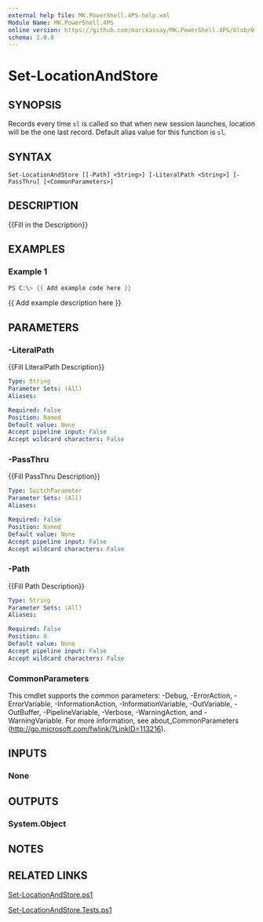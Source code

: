 ```yaml
---
external help file: MK.PowerShell.4PS-help.xml
Module Name: MK.PowerShell.4PS
online version: https://github.com/marckassay/MK.PowerShell.4PS/blob/0.0.1/docs/Set-LocationAndStore.md
schema: 2.0.0
---
```


# Set-LocationAndStore

## SYNOPSIS
Records every time `sl` is called so that when new session launches, location will be the one last record.  Default alias value for this function is `sl`.

## SYNTAX

```
Set-LocationAndStore [[-Path] <String>] [-LiteralPath <String>] [-PassThru] [<CommonParameters>]
```

## DESCRIPTION
{{Fill in the Description}}

## EXAMPLES

### Example 1
```powershell
PS C:\> {{ Add example code here }}
```

{{ Add example description here }}

## PARAMETERS

### -LiteralPath
{{Fill LiteralPath Description}}

```yaml
Type: String
Parameter Sets: (All)
Aliases:

Required: False
Position: Named
Default value: None
Accept pipeline input: False
Accept wildcard characters: False
```

### -PassThru
{{Fill PassThru Description}}

```yaml
Type: SwitchParameter
Parameter Sets: (All)
Aliases:

Required: False
Position: Named
Default value: None
Accept pipeline input: False
Accept wildcard characters: False
```

### -Path
{{Fill Path Description}}

```yaml
Type: String
Parameter Sets: (All)
Aliases:

Required: False
Position: 0
Default value: None
Accept pipeline input: False
Accept wildcard characters: False
```

### CommonParameters
This cmdlet supports the common parameters: -Debug, -ErrorAction, -ErrorVariable, -InformationAction, -InformationVariable, -OutVariable, -OutBuffer, -PipelineVariable, -Verbose, -WarningAction, and -WarningVariable. For more information, see about_CommonParameters (http://go.microsoft.com/fwlink/?LinkID=113216).

## INPUTS

### None

## OUTPUTS

### System.Object

## NOTES

## RELATED LINKS

[Set-LocationAndStore.ps1](https://github.com/marckassay/MK.PowerShell.4PS/blob/0.0.1/src/management/Set-LocationAndStore.ps1)

[Set-LocationAndStore.Tests.ps1](https://github.com/marckassay/MK.PowerShell.4PS/blob/0.0.1/test/management/Set-LocationAndStore.Tests.ps1)
